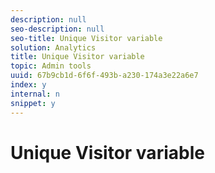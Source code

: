 ```yaml
---
description: null
seo-description: null
seo-title: Unique Visitor variable
solution: Analytics
title: Unique Visitor variable
topic: Admin tools
uuid: 67b9cb1d-6f6f-493b-a230-174a3e22a6e7
index: y
internal: n
snippet: y
---
```


# Unique Visitor variable


